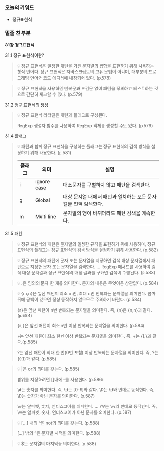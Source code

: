 ### 오늘의 키워드

- 정규표현식

### 밑줄 친 부분

**31장 정규표현식**

31.1 정규 표현식이란?

> 💡 정규 표현식은 일정한 패턴을 가진 문자열의 집합을 표현하기 위해 사용하는 형식 언어다. 정규 표현식은 자바스크립트의 고유 문법이 아니며, 대부분의 프로그래밍 언어와 코드 에디터에 내장되어 있다. (p.578)

> 💡 정규 표현식을 사용하면 반복문과 조건문 없이 패턴을 정의하고 테스트하는 것으로 간단히 체크할 수 있다. (p.579)

31.2 정규 표현식의 생성

> 💡 정규 표현식 리터럴은 패턴과 플래그로 구성된다.
>
> RegExp 생성자 함수를 사용하여 RegExp 객체를 생성할 수도 있다. (p.579)

31.4 플래그

> 💡 패턴과 함께 정규 표현식을 구성하는 플래그는 정규 표현식의 검색 방식을 설정하기 위해 사용한다. (p.581)
>
> | 플래그 | 의미        | 설명                                                         |
> | ------ | ----------- | ------------------------------------------------------------ |
> | i      | ignore case | 대소문자를 구별하지 않고 패턴을 검색한다.                    |
> | g      | Global      | 대상 문자열 내에서 패턴과 일치하는 모든 문자열을 전역 검색한다. |
> | m      | Multi line  | 문자열의 행이 바뀌더라도 패턴 검색을 계속한다.               |

31.5 패턴

> 💡 정규 표현식의 패턴은 문자열의 일정한 규칙을 표현하기 위해 사용하며, 정규 표현식의 플래그는 정규 표현식의 검색 방식을 설정하기 위해 사용한다. (p.582)

> 💡 정규 표현식의 패턴에 문자 또는 문자열을 지정하면 검색 대상 문자열에서 패턴으로 지정한 문자 또는 문자열을 검색한다. … RegExp 메서드를 사용하여 검색 대상 문자열과 정규 표현식의 매칭 결과를 구하면 검색이 수행된다. (p.583)

> 💡 .은 임의의 문자 한 개를 의미한다. 문자의 내용은 무엇이든 상관없다. (p.584)

> 💡 {m,n}은 앞선 패턴이 최소 m번, 최대 n번 반복되는 문자열을 의미한다. 콤마 뒤에 공백이 있으면 정상 동작하지 않으므로 주의하기 바란다. (p.584)
>
> {n}은 앞선 패턴이 n번 반복되는 문자열을 의미한다. 즉, {n}은 {n,n}과 같다. (p.584)
>
> {n,}은 앞선 패턴이 최소 n번 이상 반복되는 문자열을 의미한다. (p.584)
>
> +는 앞선 패턴이 최소 한번 이상 반복되는 문자열을 의미한다. 즉, +는 {1,}과 같다.(p.585)
>
> ?는 앞선 패턴이 최대 한 번(0번 포함) 이상 반복되는 문자열을 의미한다. 즉, ?는 {0,1}과 같다. (p.585)

> 💡 |은 or의 의미를 갖는다. (p.585)
>
> 범위를 지정하려면 []내에 -를 사용한다. (p.586)
>
> \d는 숫자를 의미한다. 즉, \d는 [0-9]와 같다. \D는 \d와 반대로 동작한다. 즉, \D는 숫자가 아닌 문자를 의미한다. (p.587)
>
> \w는 알파벳, 숫자, 언더스코어를 의미한다. … \W는 \w와 반대로 동작한다. 즉, \w는 알파벳, 숫자, 언더스코어가 아닌 문자를 의미한다. (p.587)

> 💡 […] 내의 ^은 not의 의미를 갖는다. (p.588)
>
> […] 밖의 ^은 문자열 시작을 의미한다. (p.588)

> 💡 $는 문자열의 마지막을 의미한다. (p.588)